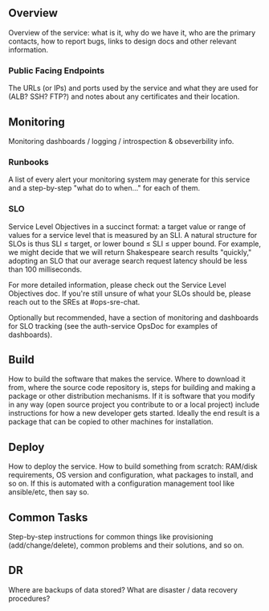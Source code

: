 <!--
Copyright (c) 2019-present Sonatype, Inc. All rights reserved.
Includes the third-party code listed at http://links.sonatype.com/products/clm/attributions.
"Sonatype" is a trademark of Sonatype, Inc.
-->

## Overview
Overview of the service: what is it, why do we have it, who are the primary
contacts, how to report bugs, links to design docs and other relevant
information.

### Public Facing Endpoints
The URLs (or IPs) and ports used by the service and what they are used for
(ALB? SSH? FTP?) and notes about any certificates and their location.

## Monitoring

Monitoring dashboards / logging / introspection & obseverbility info.

### Runbooks

A list of every alert your monitoring system may generate for this service and
a step-by-step "what do to when..." for each of them.

###  SLO
Service Level Objectives in a succinct format: a target value or range of
values for a service level that is measured by an SLI. A natural structure for
SLOs is thus SLI ≤ target, or lower bound ≤ SLI ≤ upper bound. For example, we
might decide that we will return Shakespeare search results "quickly," adopting
an SLO that our average search request latency should be less than 100
milliseconds.

For more detailed information, please check out the Service Level Objectives
doc. If you're still unsure of what your SLOs should be, please reach out to
the SREs at #ops-sre-chat. 

Optionally but recommended, have a section of monitoring and dashboards for SLO
tracking (see the auth-service OpsDoc for examples of dashboards).

## Build

How to build the software that makes the service. Where to download it from,
where the source code repository is, steps for building and making a package or
other distribution mechanisms. If it is software that you modify in any way
(open source project you contribute to or a local project) include instructions
for how a new developer gets started. Ideally the end result is a package that
can be copied to other machines for installation.

## Deploy

How to deploy the service. How to build something from scratch: RAM/disk
requirements, OS version and configuration, what packages to install, and so
on. If this is automated with a configuration management tool like ansible/etc,
then say so.

## Common Tasks

Step-by-step instructions for common things like provisioning
(add/change/delete), common problems and their solutions, and so on.

## DR
Where are backups of data stored?  What are disaster / data recovery
procedures?


